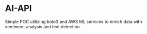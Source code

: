 # AI-API
Simple POC utilizing boto3 and AWS ML services to enrich data with sentiment analysis and text detection.

